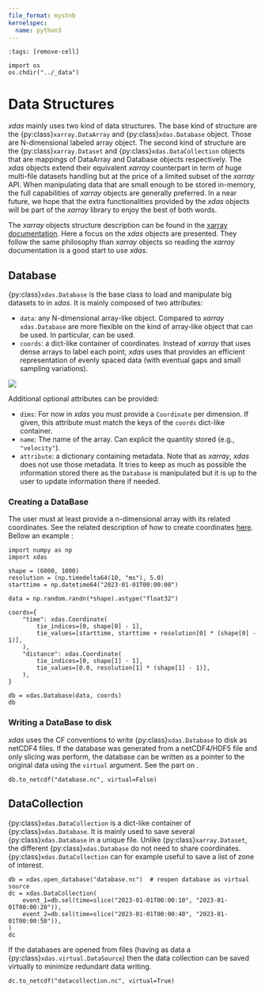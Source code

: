 ```yaml
---
file_format: mystnb
kernelspec:
  name: python3
---
```


```{code-cell}
:tags: [remove-cell]

import os
os.chdir("../_data")
```

# Data Structures

*xdas* mainly uses two kind of data structures. The base kind of structure are the 
{py:class}`xarray.DataArray` and {py:class}`xdas.Database` object. Those are 
N-dimensional labeled array object. The second kind of structure are the 
{py:class}`xarray.Dataset` and {py:class}`xdas.DataCollection` objects that are 
mappings of DataArray and Database objects respectively. The *xdas* objects extend 
their equivalent *xarray* counterpart in term of huge multi-file datasets handling but 
at the price of a limited subset of the *xarray* API. When manipulating data that are 
small enough to be stored in-memory, the full capabilities of *xarray* objects are 
generally preferred. In a near future, we hope that the extra functionalities provided 
by the *xdas* objects will be part of the *xarray* library to enjoy the best of both 
words.

The *xarray* objects structure description can be found in the 
[xarray documentation](https://docs.xarray.dev/en/stable/user-guide/data-structures.html). 
Here a focus on the *xdas* objects are presented. They follow the same philosophy than
*xarray* objects so reading the *xarray* documentation is a good start to use *xdas*.

## Database

{py:class}`xdas.Database` is the base class to load and manipulate big datasets to in 
*xdas*. It is mainly composed of two attributes: 

- `data`: any N-dimensional array-like object. Compared to *xarray* `xdas.Database` are
more flexible on the kind of array-like object that can be used. In particular, 
[](virtual-datasets.md) can be used.
- `coords`: a dict-like container of coordinates. Instead of *xarray* that uses dense
arrays to label each point, *xdas* uses [](interpolated-coordinates.md) that provides
an efficient representation of evenly spaced data (with eventual gaps and small
sampling variations). 

![](/_static/database.svg)

Additional optional attributes can be provided:

- `dims`: For now in *xdas* you must provide a `Coordinate` per dimension. If given, 
this attribute must match the keys of the `coords` dict-like container.
- `name`: The name of the array. Can explicit the quantity stored (e.g., `"velocity"`).
- `attribute`: a dictionary containing metadata. Note that as *xarray*, *xdas* does not
use those metadata. It tries to keep as much as possible the information stored there 
as the `Database` is manipulated but it is up to the user to update information there 
if needed.

### Creating a DataBase

The user must at least provide a n-dimensional array with its related coordinates. See 
the related description of how to create coordinates 
[here](interpolated-coordinates.md). Bellow an example :

```{code-cell}
import numpy as np
import xdas

shape = (6000, 1000)
resolution = (np.timedelta64(10, "ms"), 5.0)
starttime = np.datetime64("2023-01-01T00:00:00")

data = np.random.randn(*shape).astype("float32")

coords={
    "time": xdas.Coordinate(
        tie_indices=[0, shape[0] - 1],
        tie_values=[starttime, starttime + resolution[0] * (shape[0] - 1)],
    ),
    "distance": xdas.Coordinate(
        tie_indices=[0, shape[1] - 1],
        tie_values=[0.0, resolution[1] * (shape[1] - 1)],
    ),
}

db = xdas.Database(data, coords)
db
```

### Writing a DataBase to disk

*xdas* uses the CF conventions to write {py:class}`xdas.Database` to disk as netCDF4 
files. If the database was generated from a netCDF4/HDF5 file and only slicing was 
perform, the database can be written as a pointer to the original data using the 
`virtual` argument. See the part on [](virtual-datasets.md).

```{code-cell}
db.to_netcdf("database.nc", virtual=False)
```

## DataCollection

{py:class}`xdas.DataCollection` is a dict-like container of {py:class}`xdas.Database`. 
It is mainly used to save several {py:class}`xdas.Database` in a unique file. Unlike 
{py:class}`xarray.Dataset`, the different {py:class}`xdas.Database` do not need to 
share coordinates. {py:class}`xdas.DataCollection` can for example useful to save a 
list of zone of interest. 

```{code-cell}
db = xdas.open_database("database.nc")  # reopen database as virtual source
dc = xdas.DataCollection(
    event_1=db.sel(time=slice("2023-01-01T00:00:10", "2023-01-01T00:00:20")), 
    event_2=db.sel(time=slice("2023-01-01T00:00:40", "2023-01-01T00:00:50")),
)
dc
```

If the databases are opened from files (having as data a 
{py:class}`xdas.virtual.DataSource`) then the data collection can be saved virtually 
to minimize redundant data writing. 

```{code-cell}
dc.to_netcdf("datacollection.nc", virtual=True)
```
